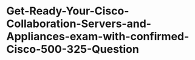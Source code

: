 # Get-Ready-Your-Cisco-Collaboration-Servers-and-Appliances-exam-with-confirmed-Cisco-500-325-Question